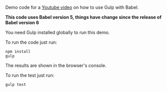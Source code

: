 Demo code for a [Youtube video](https://www.youtube.com/watch?v=9b_9PbuB2eg) on how to use Gulp with Babel.

**This code uses Babel version 5, things have change since the release of Babel version 6**

You need Gulp installed globally to run this demo.

To run the code just run:

```
npm install
gulp
```

The results are shown in the browser's console.

To run the test just run:

```
gulp test
```
